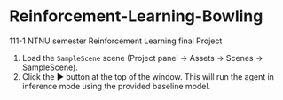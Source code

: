 # Reinforcement-Learning-Bowling
111-1 NTNU semester Reinforcement Learning final Project
1. Load the `SampleScene` scene (Project panel → Assets → Scenes → SampleScene).
2. Click the ▶ button at the top of the window. This will run the agent in inference mode using the provided baseline model.
